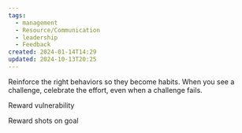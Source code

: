 ```yaml
---
tags:
  - management
  - Resource/Communication
  - leadership
  - Feedback
created: 2024-01-14T14:29
updated: 2024-10-13T20:25
---
```

Reinforce the right behaviors so they become habits. When you see a challenge, celebrate the effort, even when a challenge fails.

Reward vulnerability

Reward shots on goal